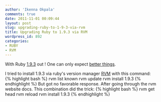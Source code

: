 ```yaml
---
author: 'Ikenna Okpala'
comments: true
date: 2011-11-01 00:09:44
layout: post
slug: upgrading-ruby-to-1-9-3-via-rvm
title: Upgrading Ruby to 1.9.3 via RVM
wordpress_id: 892
categories:
- RUBY
- RVM
---
```


With Ruby [1.9.3](http://www.ruby-lang.org/en/news/2011/10/31/ruby-1-9-3-p0-is-released/) out ! One can only expect [better things](http://www.rubyinside.com/ruby-1-9-3-preview-1-released-5229.html).
<!--more-->

I tried to install 1.9.3 via ruby's version manager [RVM](http://beginrescueend.com/) with this command:
{% highlight bash %}
rvm list known
rvm update
rvm install 1.9.3
{% endhighlight %}
But got no favorable response. After going through the rvm website docs. This combination did the trick:
{% highlight bash %}
rvm get head
rvm reload
rvm install 1.9.3
{% endhighlight %}

